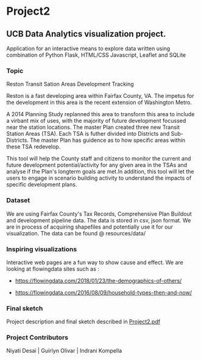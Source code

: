 # Project2

## UCB Data Analytics visualization project.

Application for an interactive means to explore data written using combination of Python Flask, HTML/CSS Javascript, Leaflet and SQLite

### Topic 

Reston Transit Sation Areas Development Tracking

Reston is a fast developing area within Fairfax County, VA. The impetus for the development  in this area is the recent extension of Washington Metro. 

A 2014 Planning Study replanned this area to transform this area to include a virbant mix of uses, with the majority of future development focussed near the station locations. The master Plan created three new Transit Station Areas (TSA). Each TSA is futher divided into Districts and Sub-Districts. The master Plan has guidence as to how specific areas within these TSA redevelop.

This tool will help the County staff and citizens to monitor the current and future development potential/activity for any given area in the TSAs and analyse if the Plan's longterm goals are met.In addition, this tool will let the users  to engage in scenario building activity to understand the impacts of specific development plans. 



### Dataset

We are using Fairfax County's Tax Records, Comprehensive Plan Buildout and development pipeline data. The data is stored in csv, json format. We are in process of acquiring shapefiles and potentially use it for our visualization.
The data can be found @ resources/data/



### Inspiring visualizations

Interactive web pages are a fun way to show cause and effect. We are looking at flowingdata sites such as :

- https://flowingdata.com/2018/01/23/the-demographics-of-others/

- https://flowingdata.com/2016/08/09/household-types-then-and-now/




### Final sketch


Project description and final sketch described in [Project2.pdf](https://github.com/indranik/Project2/blob/master/Project2.pdf)


### Project Contributors

 Niyati Desai  |   Guirlyn Olivar  |   Indrani Kompella 
